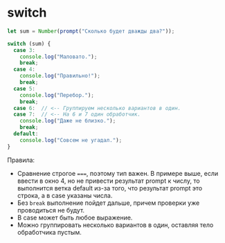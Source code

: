 # switch

```javascript
let sum = Number(prompt("Сколько будет дважды два?"));

switch (sum) {
  case 3:
    console.log("Маловато.");
    break;
  case 4:
    console.log("Правильно!");
    break;
  case 5:
    console.log("Перебор.");
    break;
  case 6:  // <-- Группируем несколько вариантов в один.
  case 7:  // <-- На 6 и 7 один обработчик.
    console.log("Даже не близко.");
    break;
  default:
    console.log("Совсем не угадал.");
}
```

Правила:

* Сравнение строгое `===`, поэтому тип важен. В примере выше, если ввести в окно 4, но не привести результат prompt к числу, то выполнится ветка default из-за того, что результат prompt это строка, а в case указаны числа.
* Без `break` выполнение пойдет дальше, причем проверки уже проводиться не будут.
* В case может быть любое выражение.
* Можно группировать несколько вариантов в один, оставляя тело обработчика пустым.